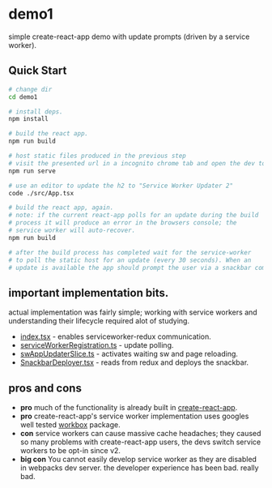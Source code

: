 # demo1

simple create-react-app demo with update prompts (driven by a service worker).

## Quick Start

```sh
# change dir
cd demo1

# install deps.
npm install

# build the react app.
npm run build

# host static files produced in the previous step
# visit the presented url in a incognito chrome tab and open the dev tools.
npm run serve

# use an editor to update the h2 to "Service Worker Updater 2"
code ./src/App.tsx

# build the react app, again.
# note: if the current react-app polls for an update during the build
# process it will produce an error in the browsers console; the
# service worker will auto-recover.
npm run build

# after the build process has completed wait for the service-worker
# to poll the static host for an update (every 30 seconds). When an
# update is available the app should prompt the user via a snackbar component.
```

## important implementation bits.

actual implementation was fairly simple; working with service workers and understanding their lifecycle required alot of studying.

- [index.tsx](./src/index.tsx#L28-L37) - enables serviceworker-redux communication.
- [serviceWorkerRegistration.ts](./src/serviceWorkerRegistration.ts) - update polling.
- [swAppUpdaterSlice.ts](./src/redux/swAppUpdaterSlice.ts) - activates waiting sw and page reloading.
- [SnackbarDeployer.tsx](./src/swUpdateTest/SnackbarDeployer.tsx) - reads from redux and deploys the snackbar.

## pros and cons

- **pro** much of the functionality is already built in [create-react-app](https://create-react-app.dev/docs/making-a-progressive-web-app/).
- **pro** create-react-app's service worker implementation uses googles well tested [workbox](https://developer.chrome.com/docs/workbox/the-ways-of-workbox/) package.
- **con** service workers can cause massive cache headaches; they caused so many problems with create-react-app users, the devs switch service workers to be opt-in since v2.
- **big con** You cannot easily develop service worker as they are disabled in webpacks dev server. the developer experience has been bad. really bad.

